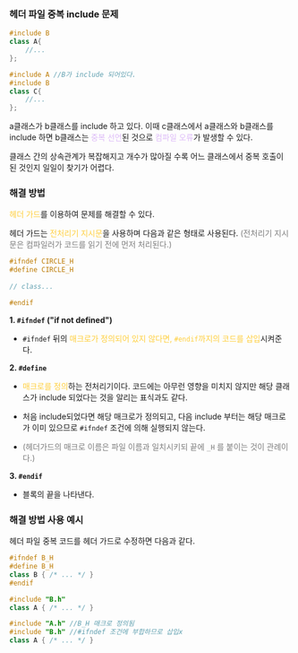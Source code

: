 ### 헤더 파일 중복 include 문제
```cpp title:헤더파일중복
#include B
class A{ 
	//... 
};

#include A //B가 include 되어있다.
#include B
class C{
	//...
};
```
a클래스가 b클래스를 include 하고 있다.
이때 c클래스에서 a클래스와 b클래스를 include 하면 b클래스는 <span style="color:rgb(221, 186, 248)">중복 선언</span>된 것으로 <span style="color:rgb(221, 186, 248)">컴파일 오류</span>가 발생할 수 있다.

클래스 간의 상속관계가 복잡해지고 개수가 많아질 수록 어느 클래스에서 중복 호출이 된 것인지 일일이 찾기가 어렵다.

### 해결 방법
<span style="color:rgb(255, 207, 61)">헤더 가드</span>를 이용하여 문제를 해결할 수 있다.

헤더 가드는 <span style="color:rgb(255, 207, 61)">전처리기 지시문</span>을 사용하며 다음과 같은 형태로 사용된다. <span style="color:rgb(125, 125, 125)">(전처리기 지시문은 컴파일러가 코드를 읽기 전에 먼저 처리된다.)</span>
```cpp title:헤더가드 hl:1,2,6
#ifndef CIRCLE_H 
#define CIRCLE_H
 
// class...

#endif
```

**1. `#ifndef` ("if not defined")**
- `#ifndef` 뒤의 <span style="color:rgb(255, 207, 61)">매크로가 정의되어 있지 않다면, `#endif`까지의 코드를 삽입</span>시켜준다.

**2. `#define`**
- <span style="color:rgb(255, 207, 61)">매크로를 정의</span>하는 전처리기이다.
코드에는 아무런 영향을 미치지 않지만 해당 클래스가 include 되었다는 것을 알리는 표식과도 같다.

- 처음 include되었다면 해당 매크로가 정의되고, 다음 include 부터는 해당 매크로가 이미 있으므로 `#ifndef` 조건에 의해 실행되지 않는다.

- <span style="color:rgb(125, 125, 125)">(헤더가드의 매크로 이름은 파일 이름과 일치시키되 끝에 `_H` 를 붙이는 것이 관례이다.) </span>

**3. `#endif`**
- 블록의 끝을 나타낸다.

### 해결 방법 사용 예시
헤더 파일 중복 코드를 헤더 가드로 수정하면 다음과 같다.
```cpp title:헤더가드사용예시
#ifndef B_H
#define B_H
class B { /* ... */ }
#endif

#include "B.h"
class A { /* ... */ }

#include "A.h" //B_H 매크로 정의됨
#include "B.h" //#ifndef 조건에 부합하므로 삽입x
class A { /* ... */ }
```